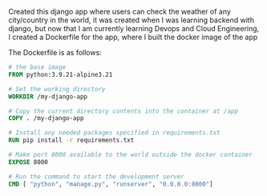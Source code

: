 Created this django app where users can check the weather of any city/country in the world, it was created when I was learning backend with django, but now that I am currently learning Devops and Cloud Engineering, I created a Dockerfile for the app, where I built the docker image of the app 


The Dockerfile is as follows:
```dockerfile
# the base image
FROM python:3.9.21-alpine3.21

# Set the working directory
WORKDIR /my-django-app

# Copy the current directory contents into the container at /app
COPY . /my-django-app

# Install any needed packages specified in requirements.txt
RUN pip install -r requirements.txt

# Make port 8000 available to the world outside the docker container
EXPOSE 8000

# Run the command to start the development server
CMD [ "python", "manage.py", "runserver", "0.0.0.0:8000"]

